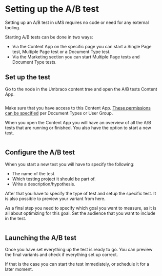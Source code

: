 # Setting up the A/B test

Setting up an A/B test in uMS requires no code or need for any external tooling.

Starting A/B tests can be done in two ways:

- Via the Content App on the specific page you can start a Single Page test, Multiple Page test or a Document Type test.
- Via the Marketing section you can start Multiple Page tests and Document Type tests.

## Set up the test

Go to the node in the Umbraco content tree and open the A/B tests Content App.

![]()

Make sure that you have access to this Content App. [These permissions can be specified](/installing-umarketingsuite/settings-section/permissions/) per Document Types or User Group.

When you open the Content App you will have an overview of all the A/B tests that are running or finished. You also have the option to start a new test.

![]()

## Configure the A/B test

When you start a new test you will have to specify the following:

- The name of the test.
- Which testing project it should be part of.
- Write a description/hypothesis.

After that you have to specify the type of test and setup the specific test. It is also possible to preview your variant from here.

As a final step you need to specify which goal you want to measure, as it is all about optimizing for this goal. Set the audience that you want to include in the test.

![]()

## Launching the A/B test

Once you have set everything up the test is ready to go. You can preview the final variants and check if everything set up correct.

If that is the case you can start the test immediately, or schedule it for a later moment.

![]()